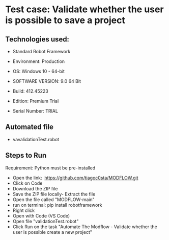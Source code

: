 # Test case: Validate whether the user is possible to save a project

## Technologies used:

- Standard Robot Framework

- Environment: Production
- OS: Windows 10 - 64-bit
- SOFTWARE VERSION: 9.0 64 Bit
- Build: 412.45223
- Edition: Premium Trial
- Serial Number: TRIAL

## Automated file

- vavalidationTest.robot

## Steps to Run

Requirement: Python must be pre-installed

- Open the link:  https://github.com/tiagoc0sta/MODFLOW.git
- Click on Code
- Download the ZIP file
- Save the ZIP file locally- Extract the file
- Open the file called "MODFLOW-main"
- run on terminal: pip install robotframework
- Right click
- Open with Code (VS Code)
- Open file "validationTest.robot"
- Click Run on the task "Automate The Modflow - Validate whether the user is possible create a new project"
